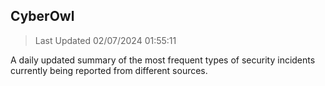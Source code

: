 ## CyberOwl 
> Last Updated 02/07/2024 01:55:11 


A daily updated summary of the most frequent types of security incidents currently being reported from different sources.

